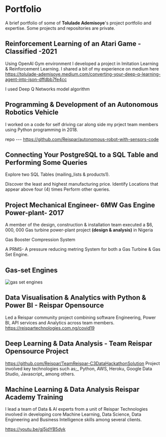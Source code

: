 # Portfolio
A brief portfolio of some of **Tolulade Ademisoye**'s project portfolio and expertise. Some projects and repositories are private. 

## Reinforcement Learning of an Atari Game - Classified -2021
Using OpenAI Gym environment I developed a project in Imitation Learning & Reinforcement Learning. I shared a bit of my experience on medium here https://tolulade-ademisoye.medium.com/converting-your-deep-q-learning-agent-into-json-dffdbb7fe4cc

I used Deep Q Networks model algorithm

## Programming & Development of an Autonomous Robotics Vehicle

I worked on a code for self driving car along side my prject team members using Python programming in 2018. 
 
repo --- https://github.com/Reispar/autonomous-robot-with-sensors-code 

## Connecting Your PostgreSQL to a SQL Table and Performing Some Queries
Explore two SQL Tables (mailing_lists & products1). 

Discover the least and highest manufacturing price.
Identify Locations that appear above four (4) times
Perform other queries.

## Project Mechanical Engineer- 6MW Gas Engine Power-plant- 2017
A member of the design, construction & installation team executed a $6, 000, 000 Gas turbine power-plant project **(design & analysis)** in Nigeria

Gas Booster Compression System

A PRMS- A pressure reducing metring System for both a Gas Turbine & Gas Set Engine.

Gas-set Engines
-----------
![gas set engines](https://user-images.githubusercontent.com/22460844/116995406-f0060200-acd1-11eb-82c0-34f44b26bc16.jpg)

## Data Visualisation & Analytics with Python & Power BI - Reispar Opensource
Led a Reispar community project combining software Engineering, Power BI, API services and Analytics across team members.
https://reispartechnologies.com.ng/covid19 

## Deep Learning & Data Analysis - Team Reispar Opensource Project
https://github.com/Reispar/TeamReispar-C3DataHackathonSolution Project involved key technologies such as;_ Python, AWS, Heroku, Google Data Studio, Javascript_ among others.

## Machine Learning & Data Analysis Reispar Academy Training
I lead a team of Data & AI experts from a unit of Reispar Technologies involved in developing core Machine Learning, Data Science, Data Engineering and Business Intelligence 
skills among several clients.

https://youtu.be/gj5jdYB5dyk 




